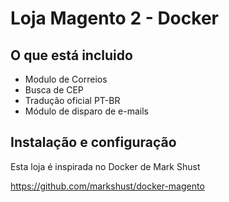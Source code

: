 
# Loja Magento 2 - Docker

## O que está incluido
* Modulo de Correios
* Busca de CEP
* Tradução oficial PT-BR
* Módulo de disparo de e-mails

## Instalação e configuração
 Esta loja é inspirada no Docker de Mark Shust
 
 https://github.com/markshust/docker-magento
